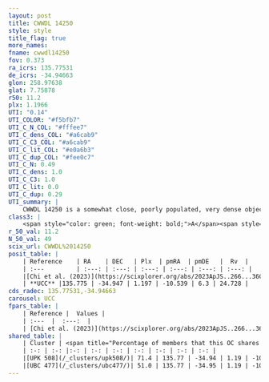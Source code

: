 ```yaml
---
layout: post
title: CWWDL 14250
style: style
title_flag: true
more_names: 
fname: cwwdl14250
fov: 0.373
ra_icrs: 135.77531
de_icrs: -34.94663
glon: 258.97638
glat: 7.75878
r50: 11.2
plx: 1.1966
UTI: "0.14"
UTI_COLOR: "#f5bfb7"
UTI_C_N_COL: "#fffee7"
UTI_C_dens_COL: "#a6cab9"
UTI_C_C3_COL: "#a6cab9"
UTI_C_lit_COL: "#e0a6b3"
UTI_C_dup_COL: "#fee0c7"
UTI_C_N: 0.49
UTI_C_dens: 1.0
UTI_C_C3: 1.0
UTI_C_lit: 0.0
UTI_C_dup: 0.29
UTI_summary: |
    CWWDL 14250 is a somewhat close, poorly populated, very dense object of very high C3 quality. It was recently reported in the literature.<br><br><span style="color: #99180f; font-weight: bold;">Warning: </span>This is possibly a duplicated object, which shares a significant percentage of members with at least one previously reported entry.
class3: |
    <span style="color: green; font-weight: bold;">A</span><span style="color: green; font-weight: bold;">A</span>
r_50_val: 11.2
N_50_val: 49
scix_url: CWWDL%2014250
posit_table: |
    | Reference    | RA    | DEC   | Plx  | pmRA  | pmDE   |  Rv  |
    | :---         | :---: | :---: | :---: | :---: | :---: | :---: |
    |[Chi et al. (2023)](https://scixplorer.org/abs/2023ApJS..266...36C) | 135.801 | -34.974 | 1.201 | -10.575 | 6.28 | 23.192 |
    | **UCC** |135.775 | -34.947 | 1.197 | -10.539 | 6.3 | 24.728 | 
cds_radec: 135.77531,-34.94663
carousel: UCC
fpars_table: |
    | Reference |  Values |
    | :---  |  :---:  |
    | [Chi et al. (2023)](https://scixplorer.org/abs/2023ApJS..266...36C) | `logAge=7.4, Z=0.4` |
shared_table: |
    | Cluster | <span title="Percentage of members that this OC shares with the ones listed">%</span>   | RA   | DEC   | Plx   | pmRA  | pmDE  | Rv | UTI |
    | :-: | :-: |:-: | :-: | :-: | :-: | :-: | :-: | :-: |
    |[UPK 508](/_clusters/upk508/)| 71.4 | 135.77 | -34.94 | 1.19 | -10.54 | 6.3 | 24.11 |0.81 |
    |[UBC 477](/_clusters/ubc477/)| 51.0 | 135.77 | -34.95 | 1.19 | -10.54 | 6.32 | 24.45 |0.0 |
---
```

